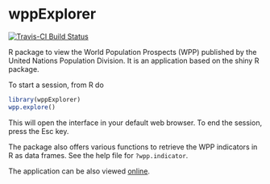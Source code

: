 # wppExplorer

[![Travis-CI Build Status](https://travis-ci.org/PPgp/wppExplorer.svg?branch=master)](https://travis-ci.org/PPgp/wppExplorer)

R package to view the World Population Prospects (WPP) published by the United Nations Population Division. 
It is an application based on the shiny R package. 

To start a session, from R do 
```R
library(wppExplorer)
wpp.explore()
```
This will open the interface in your default web browser. To end the session, press the Esc key.

The package also offers various functions to retrieve the WPP indicators in R as data frames. See the help file for `?wpp.indicator`.

The application can be also viewed [online](https://rstudio.stat.washington.edu/shiny/wppExplorer/inst/explore/).
